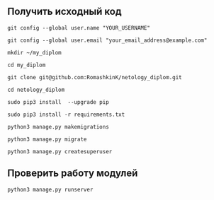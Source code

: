 
## **Получить исходный код**

    git config --global user.name "YOUR_USERNAME"
    
    git config --global user.email "your_email_address@example.com"
    
    mkdir ~/my_diplom
    
    cd my_diplom
    
    git clone git@github.com:RomashkinK/netology_diplom.git
    
    cd netology_diplom
    
    sudo pip3 install  --upgrade pip
    
    sudo pip3 install -r requirements.txt
    
    python3 manage.py makemigrations
     
    python3 manage.py migrate
    
    python3 manage.py createsuperuser    
    
 
## **Проверить работу модулей**
    
    
    python3 manage.py runserver 
